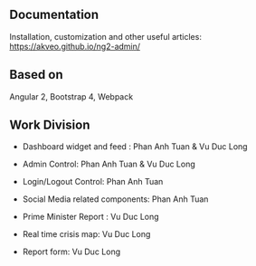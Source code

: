 ## Documentation
Installation, customization and other useful articles: https://akveo.github.io/ng2-admin/

## Based on
Angular 2, Bootstrap 4, Webpack

## Work Division

- Dashboard widget and feed : Phan Anh Tuan & Vu Duc Long
- Admin Control: Phan Anh Tuan & Vu Duc Long

- Login/Logout Control: Phan Anh Tuan
- Social Media related components: Phan Anh Tuan


- Prime Minister Report : Vu Duc Long
- Real time crisis map: Vu Duc Long 
- Report form: Vu Duc Long
